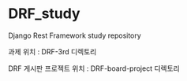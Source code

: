# DRF_study
Django Rest Framework study repository

과제 위치 : DRF-3rd 디렉토리

DRF 게시판 프로젝트 위치 : DRF-board-project 디렉토리
